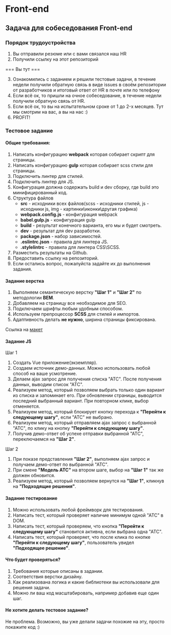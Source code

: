 # Front-end
## Задача для собеседования Front-end

### Порядок трудоустройства
1. Вы отправили резюме или с вами связался наш HR
2. Получили ссылку на этот репозиторий 

=== Вы тут ===

3. Ознакомились с заданием и решили тестовые задачи, в течение недели получили обратную связь в виде issues в своём репозитории от разработчиков и итоговый ответ от HR в почте или по телефону
4. Если всё ок, то пришли на очное собеседование, в течение недели получили обратную связь от HR.
5. Если всё ок, то вы на испытательном сроке от 1 до 2-x месяцев. Тут мы смотрим на вас, а вы на нас :)
6. PROFIT!

### Тестовое задание
#### Общие требования:
1. Написать конфигурацию **webpack** которая собирает скрипт для страницы.
2. Написать конфигурацию **gulp** которая собирает scss стили для страницы.
3. Подключить линтер для стилей.
4. Подключить линтер для JS.
5. Конфигурация должна содержать build и dev сборку, где build это минифицированный код.
6. Структура файлов
    - **src** -  исходники всех файлов(scss - исходники стилей, js - исходники js, img - картинки\иконки\другая графика)
    - **webpack.config.js** - конфигурация webpack
    - **babel.gulp.js** - конфигурация gulp
    - **build** - результат конечного варианта, его мы и будет смотреть.
    - **dev** - результат для dev разработки.
    - **package.json** - набор зависимостей.
    - **.eslintrc.json** - правила для линтера JS.
    - **.stylelintrc** - правила для линтера CSS\SCSS.
7. Разместить результаты на Github.
8. Предоставить ссылку на репозиторий.
9. Если остались вопрос, пожалуйста задайте их до выполнения задания.

#### Задание верстка
1. Выполняем семантическую верстку **"Шаг 1"** и **"Шаг 2"** по методологии **BEM**.
2. Добавляем на страницу все необходимое для SEO.
3. Подключаем шрифты любым удобным способом.
4. Используем препроцессор **SCSS** для стилей и импортов.
5. Адаптивность делать **не нужно**, ширина страницы фиксирована.

Ссылка на [макет](https://www.figma.com/file/b2F3Xjl0GMTTWEmWLfrqZc/%D0%A2%D0%B5%D1%81%D1%82%D0%BE%D0%B2%D0%BE%D0%B5-%D0%B7%D0%B0%D0%B4%D0%B0%D0%BD%D0%B8%D0%B5-front-end?node-id=0%3A1)

#### Задание JS
Шаг 1

1. Создать Vue приложение(экземпляр).
2. Создаем источник демо-данных. Можно использовать любой способ на ваше усмотрение.
3. Делаем ajax запрос для получения списка "АТС". После получения данных, выводим список "АТС".
4. Реализуем метод, который позволяем выбрать только один вариант из списка и запоминает его. При обновлении страницы, выводится последний выбранный вариант. При повторном клике, выбор отменяется. 
5. Реализуем метод, который блокирует кнопку перехода к **"Перейти к следующему шагу"**, если "АТС" не выбрано.
6. Реализуем метод, который отправляем ajax запрос с выбранной "АТС", по клику на кнопку **"Перейти к следующему шагу"**.
7. Получив демо-ответ об успехе отправки выбранной "АТС", переключаемся на **"Шаг 2"**.

Шаг 2
1. При показе представления **"Шаг 2"**, выполняем ajax запрос и получаем демо-ответ по выбранной "АТС".
2. При смене **"Модель АТС"** на втором шаге, выбор на **"Шаг 1"** так же должен обновится.
3. Реализуем метод, который позволяем вернутся на **"Шаг 1"**, кликнув на **"Подходящие решения"**.

#### Задание тестирование

1. Можно использовать любой фреймворк для тестирования.
2. Написать тест, который проверяет наличие минимум одной "АТС" в DOM.
3. Написать тест, который проверяем, что кнопка **"Перейти к следующему шагу"** становится активна, если выбрана одна "АТС".
4. Написать тест, который проверяет, что после клика по кнопке **"Перейти к следующему шагу"**, пользователь увидел **"Подходящее решение"**.

#### Что будет проверяться?
1. Требования которые описаны в задании.
2. Соответствия верстки дизайну.
3. Как реализована логика и какие библиотеки вы использовали для решения задачи.
4. Можно ли ваш код масштабировать, например добавив еще один шаг.

#### Не хотите делать тестовое задание?
Не проблема. Возможно, вы уже делали задачи похожие на эту, просто покажите код :)